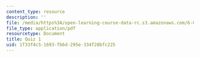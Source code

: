 ```yaml
---
content_type: resource
description: ''
file: /media/https%3A/open-learning-course-data-rc.s3.amazonaws.com/6-005-software-construction-spring-2016/1f33f4c51693fb6d295e334f28bfc225_MIT6_005S16_Quiz1.pdf
file_type: application/pdf
resourcetype: Document
title: Quiz 1
uid: 1f33f4c5-1693-fb6d-295e-334f28bfc225
---
```

